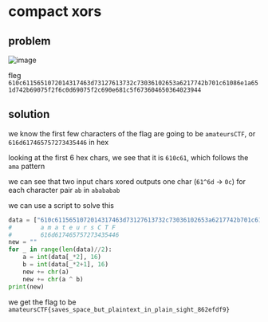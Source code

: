 # compact xors

## problem

![image](https://github.com/quasar098/ctf-writeups/assets/70716985/de0731a4-7f3a-45ef-bfd7-fec4c5642243)

fleg
`610c6115651072014317463d73127613732c73036102653a6217742b701c61086e1a651d742b69075f2f6c0d69075f2c690e681c5f673604650364023944`

## solution

we know the first few characters of the flag are going to be `amateursCTF`, or `616d617465757273435446` in hex

looking at the first 6 hex chars, we see that it is `610c61`, which follows the `ama` pattern

we can see that two input chars xored outputs one char (`61^6d` -> `0c`) for each character pair `ab` in `abababab`

we can use a script to solve this

```py
data = ["610c6115651072014317463d73127613732c73036102653a6217742b701c61086e1a651d742b69075f2f6c0d69075f2c690e681c5f673604650364023944"[_*2:_*2+2] for _ in range(62)]
#        a m a t e u r s C T F
#        616d617465757273435446
new = ""
for _ in range(len(data)//2):
    a = int(data[_*2], 16)
    b = int(data[_*2+1], 16)
    new += chr(a)
    new += chr(a ^ b)
print(new)
```

we get the flag to be `amateursCTF{saves_space_but_plaintext_in_plain_sight_862efdf9}`
